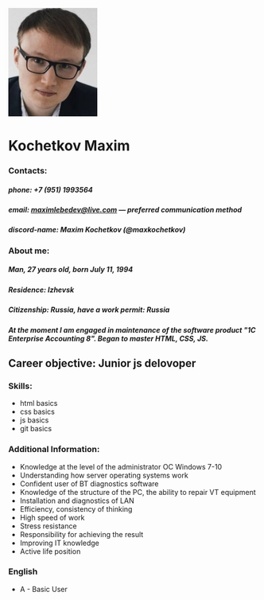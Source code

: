 ![one](one.bmp "one")
# Kochetkov Maxim
### Contacts:
##### phone: +7 (951) 1993564 
##### email: maximlebedev@live.com — preferred communication method
##### discord-name: Maxim Kochetkov (@maxkochetkov)
### About me:
##### Man, 27 years old, born July 11, 1994
##### Residence: Izhevsk
##### Citizenship: Russia, have a work permit: Russia
##### At the moment I am engaged in maintenance of the software product "1C Enterprise Accounting 8". Began to master HTML, CSS, JS.
## Career objective: Junior js delovoper
### Skills:
* html basics  
* css basics
* js basics
* git basics 
### Additional Information:
* Knowledge at the level of the administrator OC Windows 7-10
* Understanding how server operating systems work
* Confident user of BT diagnostics software
* Knowledge of the structure of the PC, the ability to repair VT equipment
* Installation and diagnostics of LAN
* Efficiency, consistency of thinking
* High speed of work
* Stress resistance
* Responsibility for achieving the result
* Improving IT knowledge
* Active life position
### English
* A - Basic User



